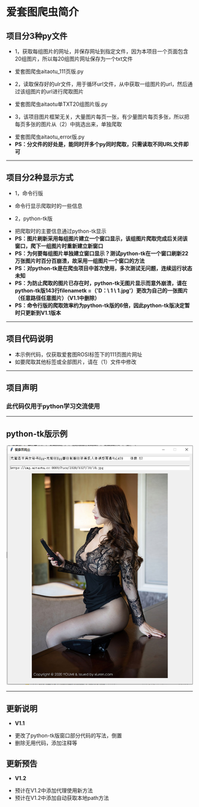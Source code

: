 # 爱套图爬虫简介
## 项目分3种py文件

* 1，获取每组图片的网址，并保存网址到指定文件，因为本项目一个页面包含20组图片，所以每20组图片网址保存为一个txt文件  
- 爱套图爬虫aitaotu_111页版.py  
* 2，读取保存好的ulr文件，用于循环url文件，从中获取一组图片的url，然后通过该组图片的url进行爬取图片  
- 爱套图爬虫aitaotu单TXT20组图片版.py  
* 3，该项目图片框架无关，大量图片每页一张，有少量图片每页多张，所以把每页多张的图片从（2）中挑选出来，单独爬取  
- 爱套图爬虫aitaotu_error版.py  
- **PS：分文件的好处是，能同时开多个py同时爬取，只需读取不同URL文件即可** 
****
## 项目分2种显示方式  
* 1，命令行版  
- 命令行显示爬取时的一些信息  
* 2，python-tk版  
- 把爬取时的主要信息通过python-tk显示  
- **PS：图片刷新采用每组图片建立一个窗口显示，该组图片爬取完成后关闭该窗口，爬下一组图片时重新建立新窗口**  
- **PS：为何要每组图片单独建立窗口显示？测试python-tk在一个窗口刷新22万张图片时百分百崩溃，故采用一组图片一个窗口的方法**  
- **PS：对python-tk是在爬虫项目中首次使用，多次测试无问题，连续运行状态未知**  
- **PS：为防止爬取的图片已存在时，python-tk无图片显示而意外崩溃，请在python-tk版143行filenametk =（'D：\ 1 \ 1.jpg'）更改为自己的一张图片（任意路径任意图片）（V1.1中删除）**
- **PS：命令行版的爬取效率约为python-tk版的6倍，因此python-tk版决定暂时只更新到V1.1版本**  
****
## 项目代码说明  
* 本示例代码，仅获取爱套图ROSI标签下的111页图片网址  
* 如要爬取其他标签或全部图片，请在（1）文件中修改  
****
## 项目声明<br>
### 此代码仅用于python学习交流使用<br>
****
## python-tk版示例
![](https://github.com/xhlieren/aitaotu/blob/main/%E7%88%B1%E5%A5%97%E5%9B%BEpython-tk%E6%98%BE%E7%A4%BA%E7%A4%BA%E4%BE%8B.png)<br>
****
## 更新说明
* **V1.1**  
- 更改了python-tk版窗口部分代码的写法，倒置
- 删除无用代码，添加注释等
## 更新预告
* **V1.2**
- 预计在V1.2中添加代理使用新方法
- 预计在V1.2中添加自动获取本地path方法
